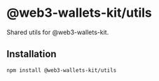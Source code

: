 # @web3-wallets-kit/utils

Shared utils for @web3-wallets-kit.

## Installation

`npm install @web3-wallets-kit/utils`
